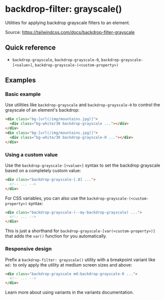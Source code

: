 # backdrop-filter: grayscale()

Utilities for applying backdrop grayscale filters to an element.

Source: https://tailwindcss.com/docs/backdrop-filter-grayscale

## Quick reference

- `backdrop-grayscale`, `backdrop-grayscale-0`, `backdrop-grayscale-[<value>]`, `backdrop-grayscale-(<custom-property>)`

## Examples

### Basic example

Use utilities like `backdrop-grayscale` and `backdrop-grayscale-0` to control the grayscale of an element's backdrop:

```html
<div class="bg-[url(/img/mountains.jpg)]">
  <div class="bg-white/30 backdrop-grayscale ..."></div>
</div>
<div class="bg-[url(/img/mountains.jpg)]">
  <div class="bg-white/30 backdrop-grayscale-0 ..."></div>
</div>
```

### Using a custom value

Use the `backdrop-grayscale-[<value>]` syntax to set the backdrop grayscale based on a completely custom value:

```html
<div class="backdrop-grayscale-[.8] ...">
  <!-- ... -->
</div>
```

For CSS variables, you can also use the `backdrop-grayscale-(<custom-property>)` syntax:

```html
<div class="backdrop-grayscale-(--my-backdrop-grayscale) ...">
  <!-- ... -->
</div>
```

This is just a shorthand for `backdrop-grayscale-[var(<custom-property>)]` that adds the `var()` function for you automatically.

### Responsive design

Prefix a `backdrop-filter: grayscale()` utility with a breakpoint variant like `md:` to only apply the utility at medium screen sizes and above:

```html
<div class="backdrop-grayscale md:backdrop-grayscale-0 ...">
  <!-- ... -->
</div>
```

Learn more about using variants in the variants documentation.
